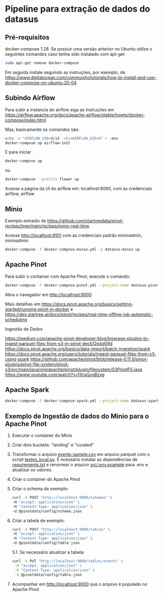 # Pipeline para extração de dados do datasus

## Pré-requisitos

docker-compose 1.28. Se possuir uma versão anterior no Ubuntu utilize o seguintes comandos caso tenha sido instalado com apt-get

```bash
sudo apt-get remove docker-compose
```

Em seguida instale seguindo as instruções, por exemplo, de <https://www.digitalocean.com/community/tutorials/how-to-install-and-use-docker-compose-on-ubuntu-20-04>

## Subindo Airflow

Para subir a instancia do airflow siga as instruções em <https://airflow.apache.org/docs/apache-airflow/stable/howto/docker-compose/index.html>

Mas, basicamente os comandos são:

```bash
echo -e "AIRFLOW_UID=$(id -u)\nAIRFLOW_GID=0" > .env
docker-compose up airflow-init
```

E para iniciar

```bash
docker-compose up
```

ou

```bash
docker-compose --profile flower up
```

Acesse a página da UI do airflow em: localhost:8080, com as credenciais airflow, airflow

## Minio

Exemplo extraído de <https://github.com/startreedata/pinot-recipes/tree/main/recipes/minio-real-time>.

Acesse <http://localhost:9101> com as credenciais padrão minioadmin, minioadmin

```bash
docker-compose -f docker-compose-minio.yml -p datasus-minio up
```

## Apache Pinot

Para subir o container com Apache Pinot, execute o comando:

```bash
docker-compose -f docker-compose-pinot.yml --project-name datasus-pinot up
```

Abra o navegador em <http://localhost:9000>

Mais detalhes em <https://docs.pinot.apache.org/basics/getting-started/running-pinot-in-docker> e <https://dev.startree.ai/docs/pinot/recipes/real-time-offline-job-automatic-scheduling>

Ingestão de Dados

<https://medium.com/apache-pinot-developer-blog/leverage-plugins-to-ingest-parquet-files-from-s3-in-pinot-decb12e4d09d>
<https://docs.pinot.apache.org/basics/data-import/batch-ingestion/spark>
<https://docs.pinot.apache.org/users/tutorials/ingest-parquet-files-from-s3-using-spark>
<https://github.com/apache/pinot/blob/release-0.11.0/pinot-plugins/pinot-file-system/pinot-s3/src/main/java/org/apache/pinot/plugin/filesystem/S3PinotFS.java>
<https://www.youtube.com/watch?v=fXraQygBzxg>

## Apache Spark

```bash
docker-compose -f docker-compose-spark.yml --project-name datasus-spark up
```

## Exemplo de Ingestão de dados do Minio para o Apache Pinot

1. Executar o container do Minio
2. Criar dois buckets: "landing" e "curated"
3. Transformar o arquivo [events-sample.csv](events-sample.csv) em arquivo parquet com o script [testes_local.py](src/testes_local.py). É ncessário instalar as dependências de [requirements.txt](requirements.txt) e renomear o arquivo [src/.env.example](src/.env.example) para .env e atualizar os valores.
4. Criar o container do Apache Pinot
5. Criar o schema de exemplo:

   ```sh
   curl -X POST "http://localhost:9000/schemas" \
   -H "accept: application/json" \
   -H "Content-Type: application/json" \
   -d @pinotdata/config/schema.json
   ```

6. Criar a tabela de exemplo:

   ```sh
   curl -X POST "http://localhost:9000/tables" \
   -H "accept: application/json" \
   -H "Content-Type: application/json" \
   -d @pinotdata/config/table.json
   ```

   5.1. Se necessário atualizar a tabela:

   ```sh
   curl -X PUT "http://localhost:9000/tables/events" \
    -H "accept: application/json" \
    -H "Content-Type: application/json" \
    -d @pinotdata/config/table.json
   ```

7. Acompanhar em <http://localhost:9000> que o arquivo é populado no Apache Pinot
